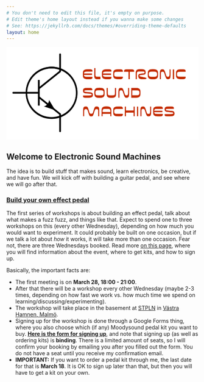 ```yaml
---
# You don't need to edit this file, it's empty on purpose.
# Edit theme's home layout instead if you wanna make some changes
# See: https://jekyllrb.com/docs/themes/#overriding-theme-defaults
layout: home
---
```



<img src="electro.png" alt="alt text" width="whatever" height="whatever">


## Welcome to Electronic Sound Machines

The idea is to build stuff that makes sound, learn electronics, be creative, and have fun. We will kick off with building a guitar pedal, and see where we will go after that.

### [Build your own effect pedal](effectpedal)

The first series of workshops is about building an effect pedal, talk about what makes a fuzz fuzz, and things like that. Expect to spend one to three workshops on this (every other Wednesday), depending on how much you would want to experiment. It could probably be built on one occasion, but if we talk a lot about _how_ it works, it will take more than one occasion. Fear not, there are three Wednesdays booked.
Read more [on this page](guitarpedal), where you will find information about the event, where to get kits, and how to sign up. 

Basically, the important facts are:
* The first meeting is on **March 28, 18:00 -  21:00**. 
* After that there will be a workshop every other Wednesday (maybe 2-3 times, depending on how fast we work vs. how much time we spend on learning/discussing/experimenting). 
* The workshop will take place in the basement at [STPLN](http://stpln.org) in [Västra Hamnen, Malmö](https://goo.gl/maps/Bw6hPB8zsJt).
* Signing up for the workshop is done through a Google Forms thing, where you also choose which (if any) Moodysound pedal kit you want to buy. **[Here is the form for signing up](https://goo.gl/forms/xLp5W4ZByfZLMssz1)**, and note that signing up (as well as ordering kits) is **binding**. There is a limited amount of seats, so I will confirm your booking by emailing you after you filled out the form. You do not have a seat until you receive my confirmation email.
* **IMPORTANT:** If you want to order a pedal kit through me, the last date for that is **March 18**. It is OK to sign up later than that, but then you will have to get a kit on your own.
